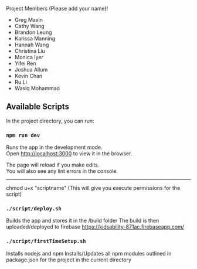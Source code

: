 Project Members (Please add your name)!
  - Greg Maxin
  - Cathy Wang
  - Brandon Leung
  - Karissa Manning
  - Hannah Wang
  - Christina Liu
  - Monica Iyer
  - Yifei Ren
  - Joshua Allum
  - Kevin Chan
  - Ru Li
  - Wasiq Mohammad
  
  
  ## Available Scripts

  In the project directory, you can run:

  ### `npm run dev`

  Runs the app in the development mode.<br>
  Open [http://localhost:3000](http://localhost:3000) to view it in the browser.

  The page will reload if you make edits.<br>
  You will also see any lint errors in the console.
  
  
  
  ---------------------------------------------------------------------------------------------------
  chmod u+x "scriptname" (This will give you execute permissions for the script)
  ### `./script/deploy.sh`

  Builds the app and stores it in the /build folder
  The build is then uploaded/deployed to firebase https://kidsability-871ac.firebaseapp.com/ 
  
  ### `./script/firstTimeSetup.sh`

  Installs nodejs and npm
  Installs/Updates all npm modules outlined in package.json for the project in the current directory
  

